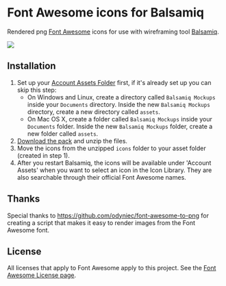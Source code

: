 # Font Awesome icons for Balsamiq

Rendered png [Font Awesome](http://fontawesome.io) icons for use with wireframing tool [Balsamiq](http://balsamiq.com/).

![](http://springest-monosnap.s3-website-eu-west-1.amazonaws.com/ieo9bzmpmj1wctyvvbxn.png)

## Installation
1. Set up your [Account Assets Folder](http://support.balsamiq.com/customer/portal/articles/200694) first, if it's already set up you can skip this step:
	* On Windows and Linux, create a directory called `Balsamiq Mockups` inside your `Documents` directory. Inside the new `Balsamiq Mockups` directory, create a new directory called `assets`.
	* On Mac OS X, create a folder called `Balsamiq Mockups` inside your `Documents` folder. Inside the new `Balsamiq Mockups` folder, create a new folder called `assets`.
1. [Download the pack](https://github.com/djfpaagman/font-awesome-balsamiq/releases) and unzip the files.
2. Move the icons from the unzipped `icons` folder to your asset folder (created in step 1).
3. After you restart Balsamiq, the icons will be available under 'Account Assets' when you want to select an icon in the Icon Library. They are also searchable through their official Font Awesome names.

## Thanks
Special thanks to https://github.com/odyniec/font-awesome-to-png for creating a script that makes it easy to render images from the Font Awesome font.

## License
All licenses that apply to Font Awesome apply to this project. See the [Font Awesome License page](http://fortawesome.github.io/Font-Awesome/license/).

